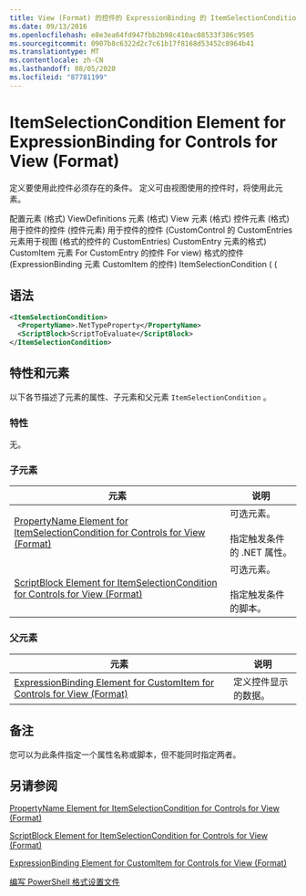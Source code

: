 ```yaml
---
title: View (Format) 的控件的 ExpressionBinding 的 ItemSelectionCondition 元素 |Microsoft Docs
ms.date: 09/13/2016
ms.openlocfilehash: e8e3ea64fd947fbb2b98c410ac08533f386c9505
ms.sourcegitcommit: 0907b8c6322d2c7c61b17f8168d53452c8964b41
ms.translationtype: MT
ms.contentlocale: zh-CN
ms.lasthandoff: 08/05/2020
ms.locfileid: "87781199"
---
```

# <a name="itemselectioncondition-element-for-expressionbinding-for-controls-for-view-format"></a>ItemSelectionCondition Element for ExpressionBinding for Controls for View (Format)

定义要使用此控件必须存在的条件。 定义可由视图使用的控件时，将使用此元素。

配置元素 (格式) ViewDefinitions 元素 (格式) View 元素 (格式) 控件元素 (格式) 用于控件的控件 (控件元素) 用于控件的控件 (CustomControl 的 CustomEntries 元素用于视图 (格式的控件的 CustomEntries) CustomEntry 元素的格式) CustomItem 元素 For CustomEntry 的控件 For view) 格式的控件 (ExpressionBinding 元素 CustomItem 的控件) ItemSelectionCondition ( (

## <a name="syntax"></a>语法

```xml
<ItemSelectionCondition>
  <PropertyName>.NetTypeProperty</PropertyName>
  <ScriptBlock>ScriptToEvaluate</ScriptBlock>
</ItemSelectionCondition>
```

## <a name="attributes-and-elements"></a>特性和元素

以下各节描述了元素的属性、子元素和父元素 `ItemSelectionCondition` 。

### <a name="attributes"></a>特性

无。

### <a name="child-elements"></a>子元素

|元素|说明|
|-------------|-----------------|
|[PropertyName Element for ItemSelectionCondition for Controls for View (Format)](./propertyname-element-for-itemselectioncondition-for-controls-for-view-format.md)|可选元素。<br /><br /> 指定触发条件的 .NET 属性。|
|[ScriptBlock Element for ItemSelectionCondition for Controls for View (Format)](./scriptblock-element-for-itemselectioncondition-for-controls-for-view-format.md)|可选元素。<br /><br /> 指定触发条件的脚本。|

### <a name="parent-elements"></a>父元素

|元素|说明|
|-------------|-----------------|
|[ExpressionBinding Element for CustomItem for Controls for View (Format)](./expressionbinding-element-for-customitem-for-controls-for-view-format.md)|定义控件显示的数据。|

## <a name="remarks"></a>备注

您可以为此条件指定一个属性名称或脚本，但不能同时指定两者。

## <a name="see-also"></a>另请参阅

[PropertyName Element for ItemSelectionCondition for Controls for View (Format)](./propertyname-element-for-itemselectioncondition-for-controls-for-view-format.md)

[ScriptBlock Element for ItemSelectionCondition for Controls for View (Format)](./scriptblock-element-for-itemselectioncondition-for-controls-for-view-format.md)

[ExpressionBinding Element for CustomItem for Controls for View (Format)](./expressionbinding-element-for-customitem-for-controls-for-view-format.md)

[编写 PowerShell 格式设置文件](./writing-a-powershell-formatting-file.md)
